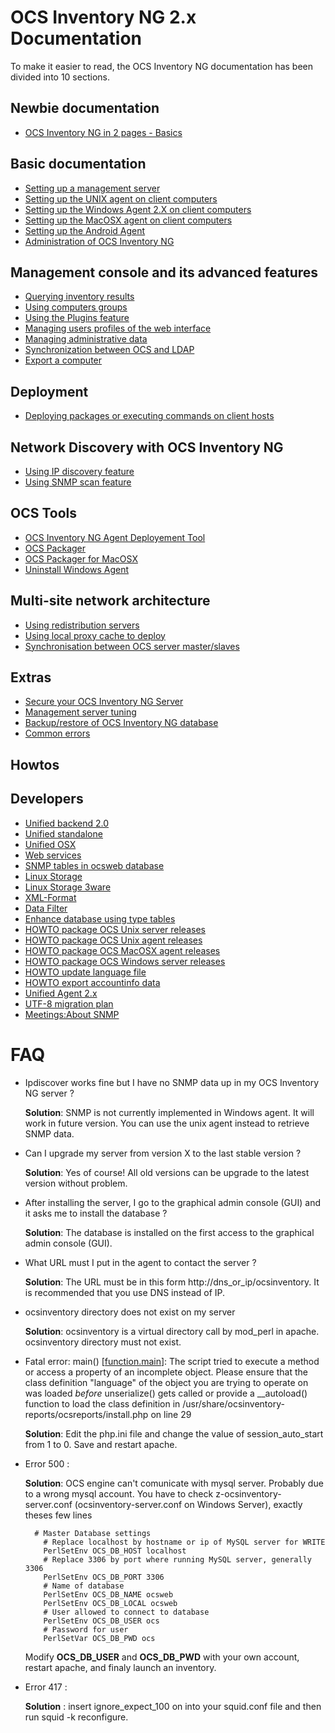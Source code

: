 # OCS Inventory NG 2.x Documentation

To make it easier to read, the OCS Inventory NG documentation has been divided into 10 sections.

## Newbie documentation

* [OCS Inventory NG in 2 pages - Basics](1.Newbie-documentation/OCS-Inventory-NG-Basics.md)

## Basic documentation

* [Setting up a management server](2.Basic-documentation/Setting-up-a-management-server.md)
* [Setting up the UNIX agent on client computers](2.Basic-documentation/Setting-up-the-UNIX-agent-on-client-computers.md)
* [Setting up the Windows Agent 2.X on client computers](2.Basic-documentation/Setting-up-the-Windows-Agent-2.x-on-client-computers.md)
* [Setting up the MacOSX agent on client computers](2.Basic-documentation/Setting-up-the-MacOSX-agent-on-client-computers.md)
* [Setting up the Android Agent](2.Basic-documentation/Setting-up-the-Android-Agent.md)
* [Administration of OCS Inventory NG](2.Basic-documentation/Administration-of-OCS-Inventory-NG.md)

## Management console and its advanced features

* [Querying inventory results](3.Management-console-and-its-advanced-features/Querying-inventory-results.md)
* [Using computers groups](3.Management-console-and-its-advanced-features/Using-computers-groups.md)
* [Using the Plugins feature](3.Management-console-and-its-advanced-features/Using-the-Plugins-feature.md)
* [Managing users profiles of the web interface](3.Management-console-and-its-advanced-features/Managing-users-profiles-of-the-web-interface.md)
* [Managing administrative data](3.Management-console-and-its-advanced-features/Managing-administrative-data.md)
* [Synchronization between OCS and LDAP](3.Management-console-and-its-advanced-features/Synchronization-between-OCS-and-LDAP.md)
* [Export a computer](3.Management-console-and-its-advanced-features/Export-a-computer.md)

## Deployment

* [Deploying packages or executing commands on client hosts](4.Deployment/Deploying-packages-or-executing-commands-on-client-hosts.md)

## Network Discovery with OCS Inventory NG

* [Using IP discovery feature](5.Network-Discovery-with-OCS-Inventory-NG/Using-IP-discovery-feature.md)
* [Using SNMP scan feature](5.Network-Discovery-with-OCS-Inventory-NG/Using-SNMP-scan-feature.md)

## OCS Tools

* [OCS Inventory NG Agent Deployement Tool](6.OCS-Tools/OCS-Inventory-NG-Agent-Deployement-Tool.md)
* [OCS Packager](6.OCS-Tools/OCS-Packager.md)
* [OCS Packager for MacOSX](6.OCS-Tools/OCS-Packager-for-MacOSX.md)
* [Uninstall Windows Agent](6.OCS-Tools/Uninstall-Windows-Agent.md)

## Multi-site network architecture

* [Using redistribution servers](7.Multi-site-network-architecture/Using-redistribution-servers.md)
* [Using local proxy cache to deploy](7.Multi-site-network-architecture/Using-local-proxy-cache-to-deploy.md)
* [Synchronisation between OCS server master/slaves](7.Multi-site-network-architecture/Synchronisation-between-OCS-server-master-slaves.md)

## Extras

* [Secure your OCS Inventory NG Server](8.Extras/Secure-your-OCS-Inventory-NG-Server.md)
* [Management server tuning](8.Extras/Management-server-tuning.md)
* [Backup/restore of OCS Inventory NG database ](8.Extras/Backup-restore-of-OCS-Inventory-NG-database.md)
* [Common errors](8.Extras/Common-errors.md)

## Howtos



## Developers

* [Unified backend 2.0](10.Developers/Unified-backend-2.0.md)
* [Unified standalone](10.Developers/Unified-standalone.md)
* [Unified OSX](10.Developers/Unified-OSX.md)
* [Web services](10.Developers/Web-services.md)
* [SNMP tables in ocsweb database](10.Developers/SNMP-tables-in-ocsweb-database.md)
* [Linux Storage](10.Developers/Linux-Storage.md)
* [Linux Storage 3ware](10.Developers/Linux-Storage-3ware.md)
* [XML-Format](10.Developers/XML-Format.md)
* [Data Filter](10.Developers/Data-Filter.md)
* [Enhance database using type tables](10.Developers/Enhance-database-using-type-tables.md)
* [HOWTO package OCS Unix server releases](10.Developers/HOWTO-package-OCS-Unix-server-releases.md)
* [HOWTO package OCS Unix agent releases](10.Developers/HOWTO-package-OCS-Unix-agent-releases.md)
* [HOWTO package OCS MacOSX agent releases](10.Developers/HOWTO-package-OCS-MacOSX-agent-releases.md)
* [HOWTO package OCS Windows server releases](10.Developers/)
* [HOWTO update language file](10.Developers/HOWTO-update-language-file.md)
* [HOWTO export accountinfo data](10.Developers/HOWTO-export-accountinfo-data.md)
* [Unified Agent 2.x](10.Developers/Unified-Agent-2.x.md)
* [UTF-8 migration plan](10.Developers/UTF-8-migration-plan.md)
* [Meetings:About SNMP](10.Developers/Meetings:AboutSNMP.md)

# FAQ

* Ipdiscover works fine but I have no SNMP data up in my OCS Inventory NG server ?

    **Solution**: SNMP is not currently implemented in Windows agent. It will work in future version. You can use the unix agent instead to retrieve SNMP data.

* Can I upgrade my server from version X to the last stable version ?

    **Solution**: Yes of course! All old versions can be upgrade to the latest version without problem.

* After installing the server, I go to the graphical admin console (GUI) and it asks me to install the database ?

    **Solution**: The database is installed on the first access to the graphical admin console (GUI).

* What URL must I put in the agent to contact the server ?

    **Solution**: The URL must be in this form http://dns_or_ip/ocsinventory. It is recommended that you use DNS instead of IP.

* ocsinventory directory does not exist on my server

    **Solution**: ocsinventory is a virtual directory call by mod_perl in apache. ocsinventory directory must not exist.

* Fatal error: main() [<a href='function.main'>function.main</a>]: The script tried to execute a method or access a property of an incomplete object. Please ensure that the class definition "language" of the object you are trying to operate on was loaded _before_ unserialize() gets called or provide a __autoload() function to load the class definition in /usr/share/ocsinventory-reports/ocsreports/install.php on line 29

    **Solution**: Edit the php.ini file and change the value of session_auto_start from 1 to 0. Save and restart apache.

* Error 500 :

    **Solution**: OCS engine can't comunicate with mysql server. Probably due to a wrong mysql account. You have to check z-ocsinventory-server.conf (ocsinventory-server.conf on Windows Server), exactly theses few lines

        # Master Database settings
          # Replace localhost by hostname or ip of MySQL server for WRITE
          PerlSetEnv OCS_DB_HOST localhost
          # Replace 3306 by port where running MySQL server, generally 3306
          PerlSetEnv OCS_DB_PORT 3306
          # Name of database
          PerlSetEnv OCS_DB_NAME ocsweb
          PerlSetEnv OCS_DB_LOCAL ocsweb
          # User allowed to connect to database
          PerlSetEnv OCS_DB_USER ocs
          # Password for user
          PerlSetVar OCS_DB_PWD ocs

    Modify **OCS_DB_USER** and **OCS_DB_PWD** with your own account, restart apache, and finaly launch an inventory.

* Error 417 :

    **Solution** : insert ignore_expect_100 on into your squid.conf file and then run squid -k reconfigure.
